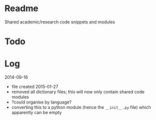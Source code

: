 Readme
======

Shared academic/research code snippets and modules


Todo
====


Log
===
2014-09-16
- file created
2015-01-27
- removed all dictionary files; this will now only contain shared code modules
- ?could organise by language?
- converting this to a python module (hence the `__init__.py` file) which apparently can be empty